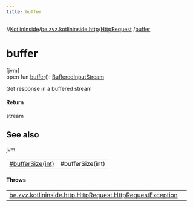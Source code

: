 ```yaml
---
title: buffer
---
```

//[KotlinInside](../../../index.html)/[be.zvz.kotlininside.http](../index.html)/[HttpRequest](index.html)
/[buffer](buffer.html)

# buffer

[jvm]\
open
fun [buffer](buffer.html)(): [BufferedInputStream](https://docs.oracle.com/javase/7/docs/api/java/io/BufferedInputStream.html)

Get response in a buffered stream

#### Return

stream

## See also

jvm

| | |
|---|---|
| [#bufferSize(int)](buffer-size.html) | #bufferSize(int) |

#### Throws

| | |
|---|---|
| [be.zvz.kotlininside.http.HttpRequest.HttpRequestException](-http-request-exception/index.html) |  |



